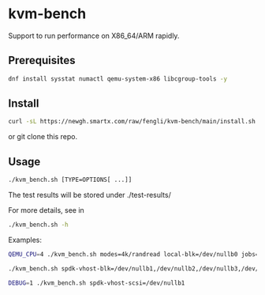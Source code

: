 # kvm-bench
Support to run performance on X86_64/ARM rapidly.

## Prerequisites
```bash
dnf install sysstat numactl qemu-system-x86 libcgroup-tools -y
```

## Install
```bash
curl -sL https://newgh.smartx.com/raw/fengli/kvm-bench/main/install.sh | bash
```

or git clone this repo.

## Usage

```bash
./kvm_bench.sh [TYPE=OPTIONS[ ...]]
```
The test results will be stored under ./test-results/

For more details, see in
```bash
./kvm_bench.sh -h
```

Examples:
```bash
QEMU_CPU=4 ./kvm_bench.sh modes=4k/randread local-blk=/dev/nullb0 jobs=1 iodepth=128

./kvm_bench.sh spdk-vhost-blk=/dev/nullb1,/dev/nullb2,/dev/nullb3,/dev/nullb4,/dev/nullb5,/dev/nullb6

DEBUG=1 ./kvm_bench.sh spdk-vhost-scsi=/dev/nullb1
```
